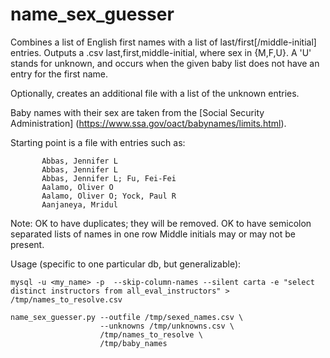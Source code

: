 # name_sex_guesser
Combines a list of English first names with a list of last/first[/middle-initial] entries. Outputs a .csv last,first,middle-initial,<sex> where sex in {M,F,U}. A 'U' stands for unknown, and occurs when the given baby list does not have an entry for the first name.

Optionally, creates an additional file with a list of the unknown entries.

Baby names with their sex are taken from the [Social Security Administration] (https://www.ssa.gov/oact/babynames/limits.html).

Starting point is a file with entries such as:

		   Abbas, Jennifer L
		   Abbas, Jennifer L
		   Abbas, Jennifer L; Fu, Fei-Fei
		   Aalamo, Oliver O
		   Aalamo, Oliver O; Yock, Paul R
		   Aanjaneya, Mridul

Note: OK to have duplicates; they will be removed. OK to have semicolon separated lists of names in one row Middle initials may or may not be present.

Usage (specific to one particular db, but generalizable):

```
mysql -u <my_name> -p  --skip-column-names --silent carta -e "select distinct instructors from all_eval_instructors" > /tmp/names_to_resolve.csv

name_sex_guesser.py --outfile /tmp/sexed_names.csv \
                    --unknowns /tmp/unknowns.csv \
                    /tmp/names_to_resolve \
                    /tmp/baby_names
```